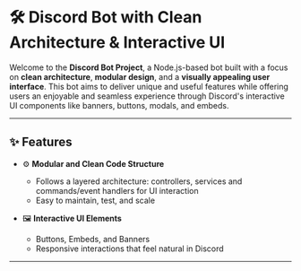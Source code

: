 # 🛠️ Discord Bot with Clean Architecture & Interactive UI

Welcome to the **Discord Bot Project**, a Node.js-based bot built with a focus on **clean architecture**, **modular design**, and a **visually appealing user interface**. This bot aims to deliver unique and useful features while offering users an enjoyable and seamless experience through Discord's interactive UI components like banners, buttons, modals, and embeds.

---

## ✨ Features

- ⚙️ **Modular and Clean Code Structure**
  - Follows a layered architecture: controllers, services and commands/event handlers for UI interaction
  - Easy to maintain, test, and scale

- 🖼️ **Interactive UI Elements**
  - Buttons, Embeds, and Banners
  - Responsive interactions that feel natural in Discord

---
